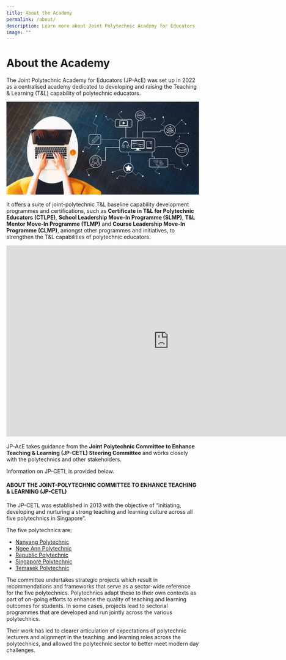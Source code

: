```yaml
---
title: About the Academy
permalink: /about/
description: Learn more about Joint Polytechnic Academy for Educators (JP-AcE)
image: ""
---
```

# About the Academy

The Joint Polytechnic Academy for Educators (JP-AcE) was set up in 2022 as a centralised academy dedicated to developing and raising the Teaching & Learning (T&L) capability of polytechnic educators.

![](/images/124461502_ML.jpg)

It offers a suite of joint-polytechnic T&L baseline capability development programmes and certifications, such as <strong>Certificate in T&L for Polytechnic Educators (CTLPE)</strong>, <strong>School Leadership Move-In Programme (SLMP)</strong>, <strong>T&L Mentor Move-In Programme (TLMP)</strong> and <strong>Course Leadership Move-In Programme (CLMP)</strong>, amongst other programmes and initiatives, to strengthen the T&L capabilities of polytechnic educators.
        

<iframe width="850" height="500" src="https://www.youtube.com/embed/_gzOs0ithyY" title="YouTube video player" frameborder="0" allow="accelerometer; autoplay; clipboard-write; encrypted-media; gyroscope; picture-in-picture" allowfullscreen></iframe>
                 

JP-AcE takes guidance from the <strong>Joint Polytechnic Committee to Enhance Teaching & Learning (JP-CETL) Steering Committee </strong> and works closely with the polytechnics and other stakeholders.

Information on JP-CETL is provided below.

#### ABOUT THE JOINT-POLYTECHNIC COMMITTEE TO ENHANCE TEACHING & LEARNING (JP-CETL)

The JP-CETL was established in 2013 with the objective of “initiating, developing and nurturing a strong teaching and learning culture across all five polytechnics in Singapore”.

The five polytechnics are:
* [Nanyang Polytechnic](https://www.nyp.edu.sg/)
* [Ngee Ann Polytechnic](https://www.np.edu.sg/Pages/default.aspx)
* [Republic Polytechnic](https://www.rp.edu.sg/)
* [Singapore Polytechnic](https://www.sp.edu.sg/)
* [Temasek Polytechnic](https://www.tp.edu.sg/)

The committee undertakes strategic projects which result in recommendations and frameworks that serve as a sector-wide reference for the five polytechnics. Polytechnics adapt these to their own contexts as part of on-going efforts to enhance the quality of teaching and learning outcomes for students. In some cases, projects lead to sectorial programmes that are developed and run jointly across the various polytechnics.

Their work has led to clearer articulation of expectations of polytechnic lecturers and alignment in the teaching  and learning roles across the polytechnics, and allowed the polytechnic sector to better meet modern day challenges.
